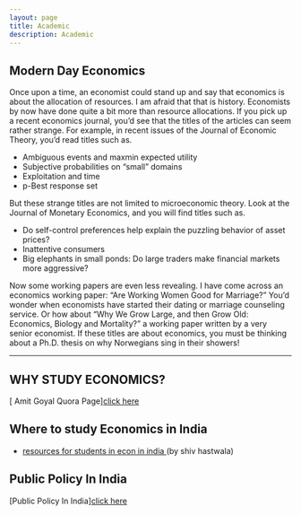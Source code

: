 ```yaml
---
layout: page
title: Academic
description: Academic
---
```


## Modern Day Economics
 
Once upon a time, an economist could stand up and say that economics is about the 
allocation of resources. I am afraid that that is history. Economists by now have done 
quite a bit more than resource allocations. If you pick up a recent economics journal, 
you’d see that the titles of the articles can seem rather strange. For example, in recent 
issues of the Journal of Economic Theory, you’d read titles such as.

- Ambiguous events and maxmin expected utility 
- Subjective probabilities on “small” domains 
- Exploitation and time 
- p-Best response set 

But these strange titles are not limited to microeconomic theory. Look at the Journal of 
Monetary Economics, and you will find titles such as.

- Do self-control preferences help explain the puzzling behavior of asset prices? 
- Inattentive consumers 
- Big elephants in small ponds: Do large traders make financial markets more 
aggressive? 

Now some working papers are even less revealing. I have come across an economics 
working paper: “Are Working Women Good for Marriage?” You’d wonder when 
economists have started their dating or marriage counseling service. Or how about “Why 
We Grow Large, and then Grow Old: Economics, Biology and Mortality?” a working 
paper written by a very senior economist. If these titles are about economics, you must be 
thinking about a Ph.D. thesis on why Norwegians sing in their showers! 


----

## WHY STUDY ECONOMICS?


[ Amit Goyal Quora Page][click here](https://www.quora.com/Why-should-I-study-economics/answer/Amit-Goyal-135)


## **Where to study Economics in India**

* <a href="https://www.shivhastawala.com/resources"> resources for students in econ in india </a> (by shiv hastwala)


## Public Policy In India

[Public Policy In India][click here](https://publicpolicyindia.com/)





